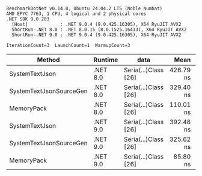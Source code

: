 ```

BenchmarkDotNet v0.14.0, Ubuntu 24.04.2 LTS (Noble Numbat)
AMD EPYC 7763, 1 CPU, 4 logical and 2 physical cores
.NET SDK 9.0.203
  [Host]            : .NET 9.0.4 (9.0.425.16305), X64 RyuJIT AVX2
  ShortRun-.NET 8.0 : .NET 8.0.15 (8.0.1525.16413), X64 RyuJIT AVX2
  ShortRun-.NET 9.0 : .NET 9.0.4 (9.0.425.16305), X64 RyuJIT AVX2

IterationCount=3  LaunchCount=1  WarmupCount=3  

```
| Method                  | Runtime  | data                 | Mean      | Error     | StdDev   | Min       | Max       | Gen0   | Allocated |
|------------------------ |--------- |--------------------- |----------:|----------:|---------:|----------:|----------:|-------:|----------:|
| SystemTextJson          | .NET 8.0 | Seria(...)Class [26] | 426.79 ns | 12.578 ns | 0.689 ns | 426.02 ns | 427.34 ns | 0.0196 |     328 B |
| SystemTextJsonSourceGen | .NET 8.0 | Seria(...)Class [26] | 329.40 ns | 65.101 ns | 3.568 ns | 325.40 ns | 332.26 ns | 0.0219 |     368 B |
| MemoryPack              | .NET 8.0 | Seria(...)Class [26] | 110.01 ns |  5.231 ns | 0.287 ns | 109.71 ns | 110.28 ns | 0.0076 |     128 B |
| SystemTextJson          | .NET 9.0 | Seria(...)Class [26] | 392.48 ns | 29.289 ns | 1.605 ns | 390.79 ns | 393.99 ns | 0.0196 |     328 B |
| SystemTextJsonSourceGen | .NET 9.0 | Seria(...)Class [26] | 325.62 ns | 66.480 ns | 3.644 ns | 321.54 ns | 328.55 ns | 0.0219 |     368 B |
| MemoryPack              | .NET 9.0 | Seria(...)Class [26] |  85.80 ns |  9.830 ns | 0.539 ns |  85.40 ns |  86.41 ns | 0.0076 |     128 B |
